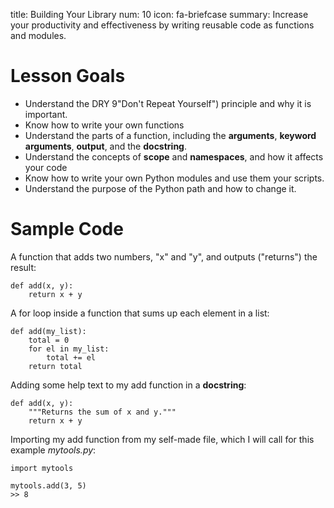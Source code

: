 title: Building Your Library
num: 10
icon: fa-briefcase
summary: Increase your productivity and effectiveness by writing reusable code as functions and modules.


# Lesson Goals

  - Understand the DRY 9"Don't Repeat Yourself") principle and why it is important.
  - Know how to write your own functions
  - Understand the parts of a function, including the **arguments**, **keyword arguments**, **output**, and the **docstring**.
  - Understand the concepts of **scope** and **namespaces**, and how it affects your code
  - Know how to write your own Python modules and use them your scripts.
  - Understand the purpose of the Python path and how to change it.


# Sample Code

A function that adds two numbers, "x" and "y", and outputs ("returns") the result:

    def add(x, y):
        return x + y

A for loop inside a function that sums up each element in a list:

    def add(my_list):
        total = 0
        for el in my_list:
            total += el
        return total

Adding some help text to my add function in a **docstring**:

    def add(x, y):
        """Returns the sum of x and y."""
        return x + y

Importing my add function from my self-made file, which I will call for this example *mytools.py*:

    import mytools

    mytools.add(3, 5)
    >> 8

